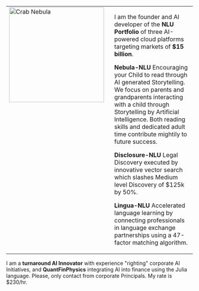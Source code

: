 <table>
  <tbody>
    <tr>
      <td width="256" valign="top">
        <img src="https://github.com/JohnSchwitz/Images/blob/main/HazelDragon256.jpg?raw=true" alt="Crab Nebula" width="256" height="256">
      </td>
      <td valign="top" style="padding-left: 20px;">
        <p>I am the founder and AI developer of the <strong>NLU Portfolio</strong> of three AI-powered cloud platforms targeting markets of <strong>$15 billion</strong>.</p>
        <p><strong>Nebula-NLU</strong> Encouraging your Child to read through AI generated Storytelling. We focus on parents and grandparents interacting with a child through Storytelling by Artificial Intelligence. Both reading skills and dedicated adult time contribute mightily to future success.</p><p><strong>Disclosure-NLU</strong> Legal Discovery executed by innovative vector search which slashes Medium level Discovery of $125k by 50%.</p><p><strong>Lingua-NLU</strong> Accelerated language learning by connecting professionals in language exchange partnerships using a 47-factor matching algorithm.</p>
      </td>
    </tr>
  </tbody>
</table>

<!-- All content below this line will appear underneath the image and its description -->
<p>I am a <strong>turnaround AI Innovator</strong> with experience "righting" corporate AI Initiatives, and <strong>QuantFinPhysics</strong> integrating AI into finance using the Julia language. Please, only contact from corporate Principals. My rate is $230/hr.</p>
